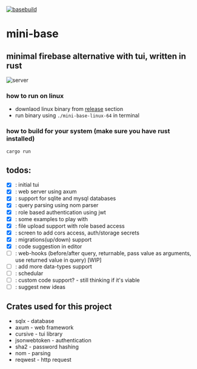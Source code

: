 [![basebuild](https://github.com/c0d3-dump/mini-base/actions/workflows/rust.yml/badge.svg)](https://github.com/c0d3-dump/mini-base/actions/workflows/release.yml)

# mini-base

## minimal firebase alternative with tui, written in rust

![server](https://github.com/c0d3-dump/mini-base/assets/122201342/1a763234-fa1f-48cb-97a3-6b3f592c8199)

### how to run on linux

- downlaod linux binary from [release](https://github.com/c0d3-dump/mini-base/releases) section
- run binary using `./mini-base-linux-64` in terminal

### how to build for your system (make sure you have rust installed)

```bash
cargo run
```

## todos:

- [x] : initial tui
- [x] : web server using axum
- [x] : support for sqlite and mysql databases
- [x] : query parsing using nom parser
- [x] : role based authentication using jwt
- [x] : some examples to play with
- [x] : file upload support with role based access
- [x] : screen to add cors access, auth/storage secrets
- [x] : migrations(up/down) support
- [x] : code suggestion in editor
- [ ] : web-hooks (before/after query, returnable, pass value as arguments, use returned value in query) [WIP]
- [ ] : add more data-types support
- [ ] : schedular
- [ ] : custom code support? - still thinking if it's viable
- [ ] : suggest new ideas

## Crates used for this project

- sqlx - database
- axum - web framework
- cursive - tui library
- jsonwebtoken - authentication
- sha2 - password hashing
- nom - parsing
- reqwest - http request
